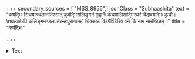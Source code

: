 +++
secondary_sources = [ "MSS_8956",]
jsonClass = "Subhaashita"
text = "कर्षद्भिः सिचयाञ्चलानतिरसात् कुर्वद्भिरालिङ्गनं गृह्णानैः कचमालिखद्भिरधरं विद्रावयद्भिः कुचौ।  \nप्रत्यक्षेऽपि कलिङ्गमण्डलपतेरन्तःपुराणामहो धिक्कष्टं विटपैर्विटैरिव वने किं नाम नाचेष्टितम्॥"
title = "कर्षद्भिः"

+++

<details><summary>Text</summary>

कर्षद्भिः सिचयाञ्चलानतिरसात् कुर्वद्भिरालिङ्गनं गृह्णानैः कचमालिखद्भिरधरं विद्रावयद्भिः कुचौ।  
प्रत्यक्षेऽपि कलिङ्गमण्डलपतेरन्तःपुराणामहो धिक्कष्टं विटपैर्विटैरिव वने किं नाम नाचेष्टितम्॥
</details>
